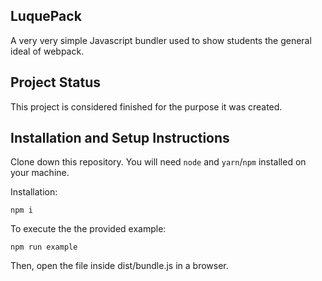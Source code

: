 ## LuquePack

A very very simple Javascript bundler used to show students the general ideal of webpack.

## Project Status

This project is considered finished for the purpose it was created.

## Installation and Setup Instructions

Clone down this repository. You will need `node` and `yarn`/`npm` installed on your machine.  

Installation:

`npm i`

To execute the the provided example:

`npm run example`  

Then, open the file inside dist/bundle.js in a browser.
